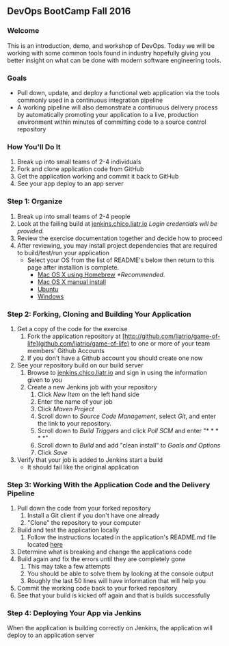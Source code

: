 ## DevOps BootCamp Fall 2016

### Welcome
This is an introduction, demo, and workshop of DevOps. Today we will be working
with some common tools found in industry hopefully giving you better insight on
what can be done with modern software engineering tools.

### Goals
* Pull down, update, and deploy a functional web application via the tools commonly used in a continuous integration pipeline
* A working pipeline will also demonstrate a continuous delivery process by automatically promoting your application to a live, production environment within minutes of committing code to a source control repository

### How You'll Do It
1. Break up into small teams of 2-4 individuals
2. Fork and clone application code from GitHub
3. Get the application working and commit it back to GitHub
4. See your app deploy to an app server

### Step 1: Organize
1. Break up into small teams of 2-4 people
2. Look at the failing build at [jenkins.chico.liatr.io](http://jenkins.chico.liatr.io)
   _Login credentials will be provided._
3. Review the exercise documentation together and decide how to proceed
4. After reviewing, you may install project dependencies that are required to build/test/run your application
   * Select your OS from the list of README's below then return to this page after installion is complete.
      * [Mac OS X using Homebrew](Other-READMES/mac-homebrew-setup.md) _*Recommended_.
      * [Mac OS X manual install](Other-READMES/mac-manual-setup.md)
      * [Ubuntu](Other-READMES/ubuntu-env-setup.md)
      * [Windows](Other-READMES/windows-setup.md)

### Step 2: Forking, Cloning and Building Your Application
1. Get a copy of the code for the exercise
   1. Fork the application repository at [http://github.com/liatrio/game-of-life](github.com/liatrio/game-of-life) to one or more of your team members' Github Accounts
   2. If you don't have a Github account you should create one now
2. See your repository build on our build server
   1. Browse to [jenkins.chico.liatr.io](jenkins.chico.liatr.io) and sign in using the information given to you
   2. Create a new Jenkins job with your repository
      1. Click _New Item_ on the left hand side
      2. Enter the name of your job
      3. Click _Maven Project_
      4. Scroll down to _Source Code Management_, select _Git_, and enter the link to your repository.
      5. Scroll down to _Build Triggers_ and click _Poll SCM_ and enter "* * * * *"
      6. Scroll down to _Build_  and add "clean install" to _Goals and Options_
      7. Click _Save_
3. Verify that your job is added to Jenkins start a build
      * It should fail like the original application

### Step 3: Working With the Application Code and the Delivery Pipeline
1. Pull down the code from your forked repository
   1. Install a Git client if you don't have one already
   2. "Clone" the repository to your computer
2. Build and test the application locally
   1. Follow the instructions located in the application's README.md file located [here](Other-READMES/orig_README.markdown)
3. Determine what is breaking and change the applications code
4. Build again and fix the errors until they are completely gone
   1. This may take a few attempts
   2.  You should be able to solve them by looking at the console output
   3. Roughly the last 50 lines will have information that will help you
5. Commit the working code back to your forked repository
6. See that your build is kicked off again and that is builds successfully

### Step 4: Deploying Your App via Jenkins
 When the application is building correctly on Jenkins, the application will deploy to an application server
